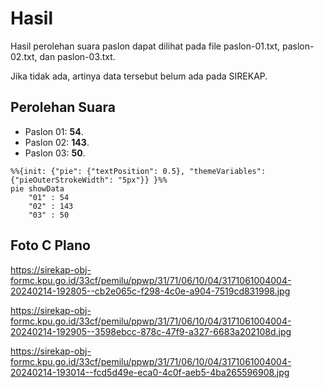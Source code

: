 # Hasil

Hasil perolehan suara paslon dapat dilihat pada file paslon-01.txt, paslon-02.txt, dan paslon-03.txt.

Jika tidak ada, artinya data tersebut belum ada pada SIREKAP.

## Perolehan Suara

 * Paslon 01: **54**.
 * Paslon 02: **143**.
 * Paslon 03: **50**.

```mermaid
%%{init: {"pie": {"textPosition": 0.5}, "themeVariables": {"pieOuterStrokeWidth": "5px"}} }%%
pie showData
    "01" : 54
    "02" : 143
    "03" : 50
```
## Foto C Plano

https://sirekap-obj-formc.kpu.go.id/33cf/pemilu/ppwp/31/71/06/10/04/3171061004004-20240214-192805--cb2e065c-f298-4c0e-a904-7519cd831998.jpg

https://sirekap-obj-formc.kpu.go.id/33cf/pemilu/ppwp/31/71/06/10/04/3171061004004-20240214-192905--3598ebcc-878c-47f9-a327-6683a202108d.jpg

https://sirekap-obj-formc.kpu.go.id/33cf/pemilu/ppwp/31/71/06/10/04/3171061004004-20240214-193014--fcd5d49e-eca0-4c0f-aeb5-4ba265596908.jpg
